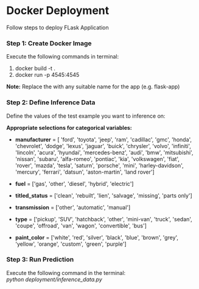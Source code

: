 # Docker Deployment
Follow steps to deploy FLask Application

### Step 1: Create Docker Image
Execute the following commands in terminal:

1. docker build -t <APP-NAME> . <br>
2. docker run -p 4545:4545 <APP-NAME>

**Note:** Replace the <APP-NAME> with any suitable name for the app (e.g. flask-app)

### Step 2: Define Inference Data
Define the values of the test example you want to inference on:

**Appropriate selections for categorical variables:** <br>
- **manufacturer** = [ 'ford', 'toyota', 'jeep', 'ram', 'cadillac', 'gmc', 'honda', 'chevrolet', 'dodge', 'lexus', 'jaguar', 'buick', 'chrysler', 'volvo',
'infiniti', 'lincoln', 'acura', 'hyundai', 'mercedes-benz', 'audi', 'bmw', 'mitsubishi', 'nissan', 'subaru', 'alfa-romeo', 'pontiac', 'kia',
'volkswagen', 'fiat', 'rover', 'mazda', 'tesla', 'saturn', 'porsche', 'mini', 'harley-davidson', 'mercury', 'ferrari', 'datsun', 'aston-martin', 'land rover']

- **fuel** = ['gas', 'other', 'diesel', 'hybrid', 'electric']

- **titled_status** = ['clean', 'rebuilt', 'lien', 'salvage', 'missing', 'parts only']

- **transmission** = ['other', 'automatic', 'manual']

- **type** = ['pickup', 'SUV', 'hatchback', 'other', 'mini-van', 'truck', 'sedan', 'coupe', 'offroad', 'van', 'wagon', 'convertible', 'bus']

- **paint_color** = ['white', 'red', 'silver', 'black', 'blue', 'brown', 'grey', 'yellow', 'orange', 'custom', 'green', 'purple']

### Step 3: Run Prediction
Execute the following command in the terminal: <br>
*python deployment/inference_data.py*
